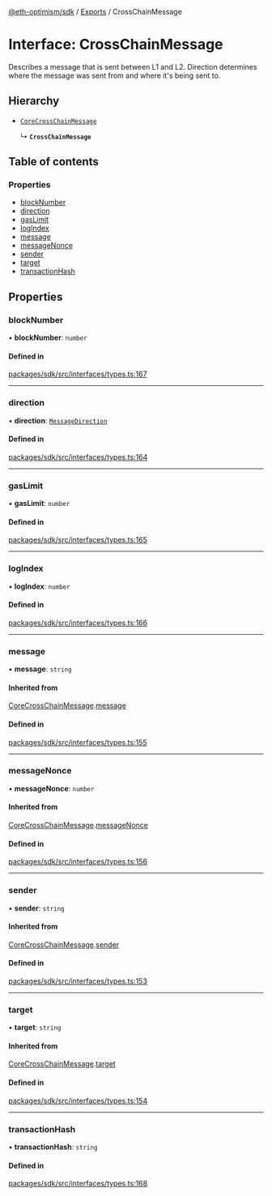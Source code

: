 [@eth-optimism/sdk](../README.md) / [Exports](../modules.md) / CrossChainMessage

# Interface: CrossChainMessage

Describes a message that is sent between L1 and L2. Direction determines where the message was
sent from and where it's being sent to.

## Hierarchy

- [`CoreCrossChainMessage`](CoreCrossChainMessage.md)

  ↳ **`CrossChainMessage`**

## Table of contents

### Properties

- [blockNumber](CrossChainMessage.md#blocknumber)
- [direction](CrossChainMessage.md#direction)
- [gasLimit](CrossChainMessage.md#gaslimit)
- [logIndex](CrossChainMessage.md#logindex)
- [message](CrossChainMessage.md#message)
- [messageNonce](CrossChainMessage.md#messagenonce)
- [sender](CrossChainMessage.md#sender)
- [target](CrossChainMessage.md#target)
- [transactionHash](CrossChainMessage.md#transactionhash)

## Properties

### blockNumber

• **blockNumber**: `number`

#### Defined in

[packages/sdk/src/interfaces/types.ts:167](https://github.com/ethereum-optimism/optimism/blob/develop/packages/sdk/src/interfaces/types.ts#L167)

___

### direction

• **direction**: [`MessageDirection`](../enums/MessageDirection.md)

#### Defined in

[packages/sdk/src/interfaces/types.ts:164](https://github.com/ethereum-optimism/optimism/blob/develop/packages/sdk/src/interfaces/types.ts#L164)

___

### gasLimit

• **gasLimit**: `number`

#### Defined in

[packages/sdk/src/interfaces/types.ts:165](https://github.com/ethereum-optimism/optimism/blob/develop/packages/sdk/src/interfaces/types.ts#L165)

___

### logIndex

• **logIndex**: `number`

#### Defined in

[packages/sdk/src/interfaces/types.ts:166](https://github.com/ethereum-optimism/optimism/blob/develop/packages/sdk/src/interfaces/types.ts#L166)

___

### message

• **message**: `string`

#### Inherited from

[CoreCrossChainMessage](CoreCrossChainMessage.md).[message](CoreCrossChainMessage.md#message)

#### Defined in

[packages/sdk/src/interfaces/types.ts:155](https://github.com/ethereum-optimism/optimism/blob/develop/packages/sdk/src/interfaces/types.ts#L155)

___

### messageNonce

• **messageNonce**: `number`

#### Inherited from

[CoreCrossChainMessage](CoreCrossChainMessage.md).[messageNonce](CoreCrossChainMessage.md#messagenonce)

#### Defined in

[packages/sdk/src/interfaces/types.ts:156](https://github.com/ethereum-optimism/optimism/blob/develop/packages/sdk/src/interfaces/types.ts#L156)

___

### sender

• **sender**: `string`

#### Inherited from

[CoreCrossChainMessage](CoreCrossChainMessage.md).[sender](CoreCrossChainMessage.md#sender)

#### Defined in

[packages/sdk/src/interfaces/types.ts:153](https://github.com/ethereum-optimism/optimism/blob/develop/packages/sdk/src/interfaces/types.ts#L153)

___

### target

• **target**: `string`

#### Inherited from

[CoreCrossChainMessage](CoreCrossChainMessage.md).[target](CoreCrossChainMessage.md#target)

#### Defined in

[packages/sdk/src/interfaces/types.ts:154](https://github.com/ethereum-optimism/optimism/blob/develop/packages/sdk/src/interfaces/types.ts#L154)

___

### transactionHash

• **transactionHash**: `string`

#### Defined in

[packages/sdk/src/interfaces/types.ts:168](https://github.com/ethereum-optimism/optimism/blob/develop/packages/sdk/src/interfaces/types.ts#L168)

